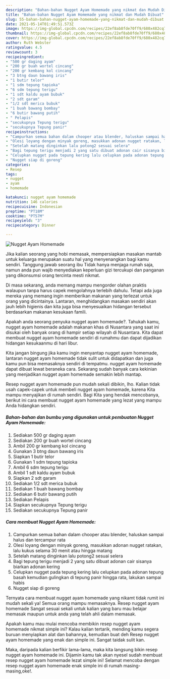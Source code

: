 ```yaml
---
description: "Bahan-bahan Nugget Ayam Homemade yang nikmat dan Mudah Dibuat"
title: "Bahan-bahan Nugget Ayam Homemade yang nikmat dan Mudah Dibuat"
slug: 55-bahan-bahan-nugget-ayam-homemade-yang-nikmat-dan-mudah-dibuat
date: 2021-05-14T01:49:51.573Z
image: https://img-global.cpcdn.com/recipes/22ef8ab8fde70ff9/680x482cq70/nugget-ayam-homemade-foto-resep-utama.jpg
thumbnail: https://img-global.cpcdn.com/recipes/22ef8ab8fde70ff9/680x482cq70/nugget-ayam-homemade-foto-resep-utama.jpg
cover: https://img-global.cpcdn.com/recipes/22ef8ab8fde70ff9/680x482cq70/nugget-ayam-homemade-foto-resep-utama.jpg
author: Ruth Webster
ratingvalue: 4.5
reviewcount: 3
recipeingredient:
- "500 gr daging ayam"
- "200 gr buah wortel cincang"
- "200 gr kembang kol cincang"
- "3 btng daun bawang iris"
- "1 butir telor"
- "1 sdm tepung tapioka"
- "6 sdm tepung terigu"
- "1 sdt kaldu ayam bubuk"
- "2 sdt garam"
- "1/2 sdt merica bubuk"
- "1 buah bawang bombay"
- "6 butir bawang putih"
- " Pelapis"
- "secukupnya Tepung terigu"
- "secukupnya Tepung panir"
recipeinstructions:
- "Campurkan semua bahan dalam chooper atau blender, haluskan sampai halus dan tercampur rata"
- "Olesi loyang dengan minyak goreng, masukkan adonan nugget ratakan, lalu kukus selama 30 menit atau hingga matang"
- "Setelah matang dinginkan lalu potong2 sesuai selera"
- "Bagi tepung terigu menjadi 2 yang satu dibuat adonan cair sisanya biarkan adonan kering"
- "Celupkan nugget pada tepung kering lalu celupkan pada adonan tepung basah kemudian gulingkan di tepung panir hingga rata, lakukan sampai habis"
- "Nugget siap di goreng"
categories:
- Resep
tags:
- nugget
- ayam
- homemade

katakunci: nugget ayam homemade 
nutrition: 146 calories
recipecuisine: Indonesian
preptime: "PT18M"
cooktime: "PT57M"
recipeyield: "3"
recipecategory: Dinner

---
```



![Nugget Ayam Homemade](https://img-global.cpcdn.com/recipes/22ef8ab8fde70ff9/680x482cq70/nugget-ayam-homemade-foto-resep-utama.jpg)

Jika kalian seorang yang hobi memasak, mempersiapkan masakan mantab untuk keluarga merupakan suatu hal yang menyenangkan bagi kamu sendiri. Tanggung jawab seorang ibu Tidak hanya menjaga rumah saja, namun anda pun wajib menyediakan keperluan gizi tercukupi dan panganan yang dikonsumsi orang tercinta mesti nikmat.

Di masa  sekarang, anda memang mampu mengorder olahan praktis walaupun tanpa harus capek mengolahnya terlebih dahulu. Tetapi ada juga mereka yang memang ingin memberikan makanan yang terlezat untuk orang yang dicintainya. Lantaran, menghidangkan masakan sendiri akan jauh lebih higienis dan kita juga bisa menyesuaikan hidangan tersebut berdasarkan makanan kesukaan famili. 



Apakah anda seorang penyuka nugget ayam homemade?. Tahukah kamu, nugget ayam homemade adalah makanan khas di Nusantara yang saat ini disukai oleh banyak orang di hampir setiap wilayah di Nusantara. Kita dapat membuat nugget ayam homemade sendiri di rumahmu dan dapat dijadikan hidangan kesukaanmu di hari libur.

Kita jangan bingung jika kamu ingin menyantap nugget ayam homemade, lantaran nugget ayam homemade tidak sulit untuk didapatkan dan juga kamu pun bisa memasaknya sendiri di tempatmu. nugget ayam homemade dapat dibuat lewat beraneka cara. Sekarang sudah banyak cara kekinian yang menjadikan nugget ayam homemade semakin lebih mantap.

Resep nugget ayam homemade pun mudah sekali dibikin, lho. Kalian tidak usah capek-capek untuk membeli nugget ayam homemade, karena Kita mampu menyajikan di rumah sendiri. Bagi Kita yang hendak mencobanya, berikut ini cara membuat nugget ayam homemade yang lezat yang mampu Anda hidangkan sendiri.

<!--inarticleads1-->

##### Bahan-bahan dan bumbu yang digunakan untuk pembuatan Nugget Ayam Homemade:

1. Sediakan 500 gr daging ayam
1. Sediakan 200 gr buah wortel cincang
1. Ambil 200 gr kembang kol cincang
1. Gunakan 3 btng daun bawang iris
1. Siapkan 1 butir telor
1. Gunakan 1 sdm tepung tapioka
1. Ambil 6 sdm tepung terigu
1. Ambil 1 sdt kaldu ayam bubuk
1. Siapkan 2 sdt garam
1. Sediakan 1/2 sdt merica bubuk
1. Sediakan 1 buah bawang bombay
1. Sediakan 6 butir bawang putih
1. Sediakan  Pelapis
1. Siapkan secukupnya Tepung terigu
1. Sediakan secukupnya Tepung panir




<!--inarticleads2-->

##### Cara membuat Nugget Ayam Homemade:

1. Campurkan semua bahan dalam chooper atau blender, haluskan sampai halus dan tercampur rata
1. Olesi loyang dengan minyak goreng, masukkan adonan nugget ratakan, lalu kukus selama 30 menit atau hingga matang
1. Setelah matang dinginkan lalu potong2 sesuai selera
1. Bagi tepung terigu menjadi 2 yang satu dibuat adonan cair sisanya biarkan adonan kering
1. Celupkan nugget pada tepung kering lalu celupkan pada adonan tepung basah kemudian gulingkan di tepung panir hingga rata, lakukan sampai habis
1. Nugget siap di goreng




Ternyata cara membuat nugget ayam homemade yang nikamt tidak rumit ini mudah sekali ya! Semua orang mampu memasaknya. Resep nugget ayam homemade Sangat sesuai sekali untuk kalian yang baru mau belajar memasak maupun untuk anda yang telah ahli dalam memasak.

Apakah kamu mau mulai mencoba membikin resep nugget ayam homemade nikmat simple ini? Kalau kalian tertarik, mending kamu segera buruan menyiapkan alat dan bahannya, kemudian buat deh Resep nugget ayam homemade yang enak dan simple ini. Sangat taidak sulit kan. 

Maka, daripada kalian berfikir lama-lama, maka kita langsung bikin resep nugget ayam homemade ini. Dijamin kamu tak akan nyesel sudah membuat resep nugget ayam homemade lezat simple ini! Selamat mencoba dengan resep nugget ayam homemade enak simple ini di rumah masing-masing,oke!.

